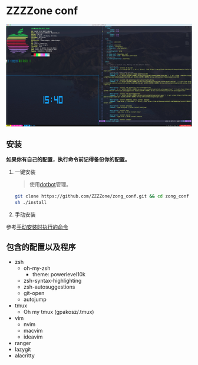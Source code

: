 # ZZZZone conf

![整体样式截图](./screen_shot/alacritty.jpg)

## 安装

**如果你有自己的配置，执行命令前记得备份你的配置。**

1. 一键安装  
   > 使用[dotbot](https://github.com/anishathalye/dotbot)管理。

   ```bash  
   git clone https://github.com/ZZZZone/zong_conf.git && cd zong_conf
   sh ./install
   ```

2. 手动安装

参考[手动安装时执行的命令](./install.md)

## 包含的配置以及程序

- zsh
  - oh-my-zsh
    - theme: powerlevel10k
  - zsh-syntax-highlighting
  - zsh-autosuggestions
  - git-open
  - autojump
- tmux
  - Oh my tmux (gpakosz/.tmux)
- vim
  - nvim
  - macvim
  - ideavim
- ranger
- lazygit
- alacritty
